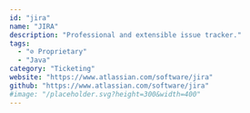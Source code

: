 ```yaml
---
id: "jira"
name: "JIRA"
description: "Professional and extensible issue tracker."
tags:
  - "⊘ Proprietary"
  - "Java"
category: "Ticketing"
website: "https://www.atlassian.com/software/jira"
github: "https://www.atlassian.com/software/jira"
#image: "/placeholder.svg?height=300&width=400"
---
```


